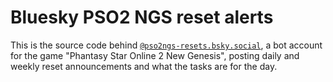 # Bluesky PSO2 NGS reset alerts

This is the source code behind [`@pso2ngs-resets.bsky.social`](https://bsky.app/profile/did:plc:dbnh67t3msw22jqntpv2otri), a bot account for the game "Phantasy Star Online 2 New Genesis", posting daily and weekly reset announcements and what the tasks are for the day.
